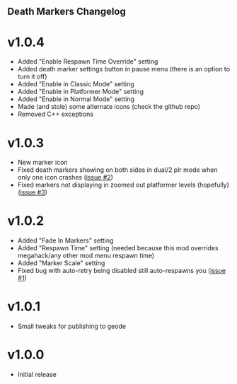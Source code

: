 ## Death Markers Changelog
# v1.0.4
- Added "Enable Respawn Time Override" setting
- Added death marker settings button in pause menu (there is an option to turn it off)
- Added "Enable in Classic Mode" setting
- Added "Enable in Platformer Mode" setting
- Added "Enable in Normal Mode" setting
- Made (and stole) some alternate icons (check the github repo)
- Removed C++ exceptions
# v1.0.3
- New marker icon
- Fixed death markers showing on both sides in dual/2 plr mode when only one icon crashes ([issue #2](https://github.com/Bean0of/deathmarkers/issues/2))
- Fixed markers not displaying in zoomed out platformer levels (hopefully) ([issue #3](https://github.com/Bean0of/deathmarkers/issues/3))
# v1.0.2
- Added "Fade In Markers" setting
- Added "Respawn Time" setting (needed because this mod overrides megahack/any other mod menu respawn time)
- Added "Marker Scale" setting
- Fixed bug with auto-retry being disabled still auto-respawns you ([issue #1](https://github.com/Bean0of/deathmarkers/issues/1))
# v1.0.1
- Small tweaks for publishing to geode
# v1.0.0
- Initial release